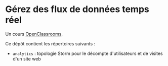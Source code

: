 # Gérez des flux de données temps réel

Un cours [OpenClassrooms](http://openclassrooms.com/).

Ce dépôt contient les répertoires suivants :

* `analytics` : topologie Storm pour le décompte d'utilisateurs et de visites d'un site web
